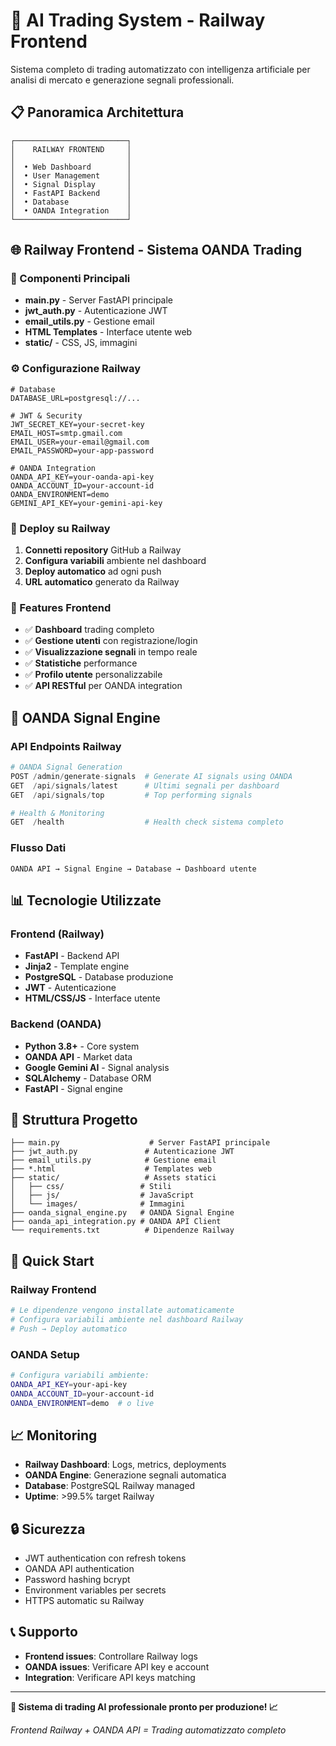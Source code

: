# 🚀 AI Trading System - Railway Frontend

Sistema completo di trading automatizzato con intelligenza artificiale per analisi di mercato e generazione segnali professionali.

## 📋 Panoramica Architettura

```
┌─────────────────────────┐
│    RAILWAY FRONTEND     │
│                         │
│  • Web Dashboard        │
│  • User Management      │
│  • Signal Display       │
│  • FastAPI Backend      │
│  • Database             │
│  • OANDA Integration    │
└─────────────────────────┘
```

## 🌐 Railway Frontend - Sistema OANDA Trading

### 🎯 Componenti Principali

- **main.py** - Server FastAPI principale
- **jwt_auth.py** - Autenticazione JWT
- **email_utils.py** - Gestione email
- **HTML Templates** - Interface utente web
- **static/** - CSS, JS, immagini

### ⚙️ Configurazione Railway

```env
# Database
DATABASE_URL=postgresql://...

# JWT & Security
JWT_SECRET_KEY=your-secret-key
EMAIL_HOST=smtp.gmail.com
EMAIL_USER=your-email@gmail.com
EMAIL_PASSWORD=your-app-password

# OANDA Integration
OANDA_API_KEY=your-oanda-api-key
OANDA_ACCOUNT_ID=your-account-id
OANDA_ENVIRONMENT=demo
GEMINI_API_KEY=your-gemini-api-key
```

### 🚀 Deploy su Railway

1. **Connetti repository** GitHub a Railway
2. **Configura variabili** ambiente nel dashboard
3. **Deploy automatico** ad ogni push
4. **URL automatico** generato da Railway

### 📱 Features Frontend

- ✅ **Dashboard** trading completo
- ✅ **Gestione utenti** con registrazione/login
- ✅ **Visualizzazione segnali** in tempo reale
- ✅ **Statistiche** performance
- ✅ **Profilo utente** personalizzabile
- ✅ **API RESTful** per OANDA integration

## 🔗 OANDA Signal Engine

### API Endpoints Railway

```python
# OANDA Signal Generation
POST /admin/generate-signals  # Generate AI signals using OANDA
GET  /api/signals/latest      # Ultimi segnali per dashboard
GET  /api/signals/top         # Top performing signals

# Health & Monitoring
GET  /health                  # Health check sistema completo
```

### Flusso Dati

```
OANDA API → Signal Engine → Database → Dashboard utente
```

## 📊 Tecnologie Utilizzate

### Frontend (Railway)
- **FastAPI** - Backend API
- **Jinja2** - Template engine
- **PostgreSQL** - Database produzione
- **JWT** - Autenticazione
- **HTML/CSS/JS** - Interface utente

### Backend (OANDA)
- **Python 3.8+** - Core system
- **OANDA API** - Market data
- **Google Gemini AI** - Signal analysis
- **SQLAlchemy** - Database ORM
- **FastAPI** - Signal engine

## 📁 Struttura Progetto

```
├── main.py                    # Server FastAPI principale
├── jwt_auth.py               # Autenticazione JWT
├── email_utils.py            # Gestione email
├── *.html                    # Templates web
├── static/                   # Assets statici
│   ├── css/                 # Stili
│   ├── js/                  # JavaScript
│   └── images/              # Immagini
├── oanda_signal_engine.py   # OANDA Signal Engine
├── oanda_api_integration.py # OANDA API Client
└── requirements.txt          # Dipendenze Railway
```

## 🚀 Quick Start

### Railway Frontend
```bash
# Le dipendenze vengono installate automaticamente
# Configura variabili ambiente nel dashboard Railway
# Push → Deploy automatico
```

### OANDA Setup
```bash
# Configura variabili ambiente:
OANDA_API_KEY=your-api-key
OANDA_ACCOUNT_ID=your-account-id
OANDA_ENVIRONMENT=demo  # o live
```

## 📈 Monitoring

- **Railway Dashboard**: Logs, metrics, deployments
- **OANDA Engine**: Generazione segnali automatica
- **Database**: PostgreSQL Railway managed
- **Uptime**: >99.5% target Railway

## 🔒 Sicurezza

- JWT authentication con refresh tokens
- OANDA API authentication
- Password hashing bcrypt
- Environment variables per secrets
- HTTPS automatic su Railway

## 📞 Supporto

- **Frontend issues**: Controllare Railway logs
- **OANDA issues**: Verificare API key e account
- **Integration**: Verificare API keys matching

---

**🤖 Sistema di trading AI professionale pronto per produzione! 📈**

*Frontend Railway + OANDA API = Trading automatizzato completo*